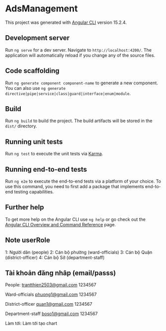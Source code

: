 # AdsManagement

This project was generated with [Angular CLI](https://github.com/angular/angular-cli) version 15.2.4.

## Development server

Run `ng serve` for a dev server. Navigate to `http://localhost:4200/`. The application will automatically reload if you change any of the source files.

## Code scaffolding

Run `ng generate component component-name` to generate a new component. You can also use `ng generate directive|pipe|service|class|guard|interface|enum|module`.

## Build

Run `ng build` to build the project. The build artifacts will be stored in the `dist/` directory.

## Running unit tests

Run `ng test` to execute the unit tests via [Karma](https://karma-runner.github.io).

## Running end-to-end tests

Run `ng e2e` to execute the end-to-end tests via a platform of your choice. To use this command, you need to first add a package that implements end-to-end testing capabilities.

## Further help

To get more help on the Angular CLI use `ng help` or go check out the [Angular CLI Overview and Command Reference](https://angular.io/cli) page.

## Note userRole
1: Người dân (people)
2: Cán bộ phường (ward-officials)
3: Cán bộ Quận (district-officer)
4: Cán bộ Sở (department-staff)

## Tài khoản đăng nhâp (email/passs)
People:
trantthien2503@gmail.com 1234567

Ward-officials
phuong1@gmail.com 1234567

District-officer
quan1@gmail.com 1234567

Department-staff
boso1@gmail.com 1234567

Làm tới: Làm tới tạo chart
